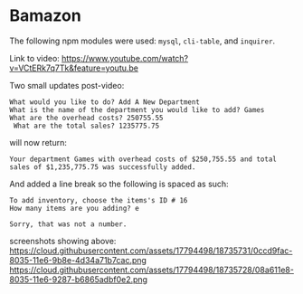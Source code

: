 # Bamazon

The following npm modules were used: `mysql`,  `cli-table`, and `inquirer`.

Link to video: https://www.youtube.com/watch?v=VCtERk7q7Tk&feature=youtu.be

Two small updates post-video: 



```
What would you like to do? Add A New Department
What is the name of the department you would like to add? Games
What are the overhead costs? 250755.55
 What are the total sales? 1235775.75
 ```
 will now return:
 ```
 Your department Games with overhead costs of $250,755.55 and total sales of $1,235,775.75 was successfully added.
```
And added a line break so the following is spaced as such:
```
To add inventory, choose the items's ID # 16
How many items are you adding? e

Sorry, that was not a number.
```

screenshots showing above: 
https://cloud.githubusercontent.com/assets/17794498/18735731/0ccd9fac-8035-11e6-9b8e-4d34a71b7cac.png
https://cloud.githubusercontent.com/assets/17794498/18735728/08a611e8-8035-11e6-9287-b6865adbf0e2.png